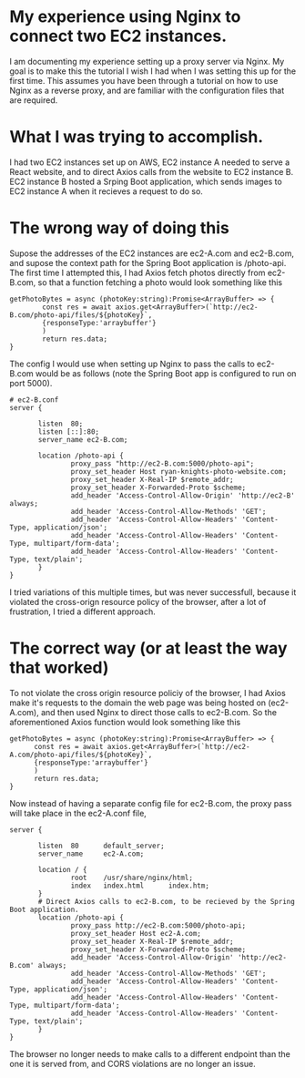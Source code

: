 # My experience using Nginx to connect two EC2 instances.
  I am documenting my experience setting up a proxy server via Nginx. My goal is to make this the tutorial I wish I had when I was setting this up for the first time. This assumes you have been through a tutorial on how to use 
Nginx as a reverse proxy, and are familiar with the configuration files that are required.
# What I was trying to accomplish.
  I had two EC2 instances set up on AWS, EC2 instance A needed to serve a React website, and to direct Axios calls from the website to EC2 instance B.
EC2 instance B hosted a Srping Boot application, which sends images to EC2 instance A when it recieves a request to do so.

# The wrong way of doing this
  Supose the addresses of the EC2 instances are ec2-A.com and ec2-B.com, and supose the context path for the Spring Boot application is /photo-api.
The first time I attempted this, I had Axios fetch photos directly from ec2-B.com, so that a function fetching a photo would look something like this
```
getPhotoBytes = async (photoKey:string):Promise<ArrayBuffer> => {
        const res = await axios.get<ArrayBuffer>(`http://ec2-B.com/photo-api/files/${photoKey}`,
        {responseType:'arraybuffer'}
        )
        return res.data;
}
```
  The config I would use when setting up Nginx to pass the calls to ec2-B.com would be as follows (note the 
  Spring Boot app is configured to run on port 5000). 
 ```
 # ec2-B.conf
 server {

        listen  80;
        listen [::]:80;
        server_name ec2-B.com;

        location /photo-api {
                proxy_pass "http://ec2-B.com:5000/photo-api";
                proxy_set_header Host ryan-knights-photo-website.com;
                proxy_set_header X-Real-IP $remote_addr;
                proxy_set_header X-Forwarded-Proto $scheme;
                add_header 'Access-Control-Allow-Origin' 'http://ec2-B' always;
                add_header 'Access-Control-Allow-Methods' 'GET';
                add_header 'Access-Control-Allow-Headers' 'Content-Type, application/json';
                add_header 'Access-Control-Allow-Headers' 'Content-Type, multipart/form-data';
                add_header 'Access-Control-Allow-Headers' 'Content-Type, text/plain';
        }
}

 ```
  I tried variations of this multiple times, but was never successfull, because it violated the cross-orign 
  resource policy of the browser, after a lot of frustration, I tried a different approach.
  
 # The correct way (or at least the way that worked)
  To not violate the cross origin resource policiy of the browser, I had Axios make it's requests to 
  the domain the web page was being hosted on (ec2-A.com), and then used Nginx to direct those calls to
  ec2-B.com. So the aforementioned Axios function would look something like this
  ```
  getPhotoBytes = async (photoKey:string):Promise<ArrayBuffer> => {
        const res = await axios.get<ArrayBuffer>(`http://ec2-A.com/photo-api/files/${photoKey}`,
        {responseType:'arraybuffer'}
        )
        return res.data;
}
  ```
 Now instead of having a separate config file for ec2-B.com, the proxy pass will take place in the ec2-A.conf file,
 ```
 server {

        listen  80      default_server;
        server_name     ec2-A.com;

        location / {
                root    /usr/share/nginx/html;
                index   index.html      index.htm;
        }
        # Direct Axios calls to ec2-B.com, to be recieved by the Spring Boot application.
        location /photo-api {
                proxy_pass http://ec2-B.com:5000/photo-api;
                proxy_set_header Host ec2-A.com;
                proxy_set_header X-Real-IP $remote_addr;
                proxy_set_header X-Forwarded-Proto $scheme;
                add_header 'Access-Control-Allow-Origin' 'http://ec2-B.com' always;
                add_header 'Access-Control-Allow-Methods' 'GET';
                add_header 'Access-Control-Allow-Headers' 'Content-Type, application/json';
                add_header 'Access-Control-Allow-Headers' 'Content-Type, multipart/form-data';
                add_header 'Access-Control-Allow-Headers' 'Content-Type, text/plain';
        }
}

 ```
The browser no longer needs to make calls to a different endpoint than the one it is served from,
and CORS violations are no longer an issue.
  
 
 
 
